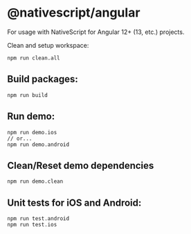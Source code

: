 # @nativescript/angular

For usage with NativeScript for Angular 12+ (13, etc.) projects.

Clean and setup workspace:

```
npm run clean.all
```

## Build packages:

```
npm run build
```

## Run demo:

```
npm run demo.ios
// or...
npm run demo.android
```

## Clean/Reset demo dependencies

```
npm run demo.clean
```

## Unit tests for iOS and Android:

```
npm run test.android
npm run test.ios
```